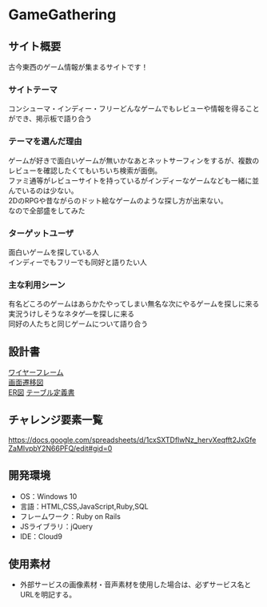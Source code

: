 # GameGathering

## サイト概要
古今東西のゲーム情報が集まるサイトです！

### サイトテーマ
コンシューマ・インディー・フリーどんなゲームでもレビューや情報を得ることができ、掲示板で語り合う

### テーマを選んだ理由
ゲームが好きで面白いゲームが無いかなあとネットサーフィンをするが、複数のレビューを確認したくてもいちいち検索が面倒。<br>
ファミ通等がレビューサイトを持っているがインディーなゲームなども一緒に並んでいるのは少ない。<br>
2DのRPGや昔ながらのドット絵なゲームのような探し方が出来ない。<br>
なので全部盛をしてみた

### ターゲットユーザ
面白いゲームを探している人<br>
インディーでもフリーでも同好と語りたい人<br>

### 主な利用シーン
有名どころのゲームはあらかたやってしまい無名な次にやるゲームを探しに来る<br>
実況うけしそうなネタゲ―を探しに来る<br>
同好の人たちと同じゲームについて語り合う<br>

## 設計書
[ワイヤーフレーム](https://docs.google.com/spreadsheets/d/1JY4gyqfhfQ_6E8SVisVq7lGUvXLSO4nbdqUHRy0MTow/edit#gid=0)<br>
[画面遷移図](https://app.diagrams.net/#G1kPh5F8uyD5Jn1fGE5mvuaeZJqSoLiYIz)<br>
[ER図](https://app.diagrams.net/#G1-3qRFE8nuUyYjVoMKG1mlXuWzRT6hA4T)
[テーブル定義書](https://docs.google.com/spreadsheets/d/1hf-uL80ab66lpKWtefRmWdISSBqLo2rn8sLA7DfY3fs/edit#gid=0)
## チャレンジ要素一覧
https://docs.google.com/spreadsheets/d/1cxSXTDflwNz_hervXeqfft2JxGfeZaMIvpbY2N66PFQ/edit#gid=0

## 開発環境
- OS：Windows 10
- 言語：HTML,CSS,JavaScript,Ruby,SQL
- フレームワーク：Ruby on Rails
- JSライブラリ：jQuery
- IDE：Cloud9

## 使用素材
- 外部サービスの画像素材・音声素材を使用した場合は、必ずサービス名とURLを明記する。
